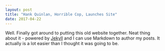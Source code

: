 ```yaml
---
layout: post
title: "Hank Quinlan, Horrible Cop, Launches Site"
date: 2017-04-22
---
```


Well. Finally got around to putting this old website together. Neat thing about it - powered by [Jekyll](http://jekyllrb.com) and I can use Markdown to author my posts. It actually is a lot easier than I thought it was going to be.
